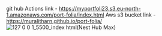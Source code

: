 git hub Actions link  -   https://myportfoli23.s3.eu-north-1.amazonaws.com/port-folia/index.html
Aws s3 bucket link    -   https://muralitharn.github.io/port-folia/
![127 0 0 1_5500_index html(Nest Hub Max)](https://github.com/user-attachments/assets/4c3bf58a-84cf-402a-bcfc-6fbe3cdec6d9)
